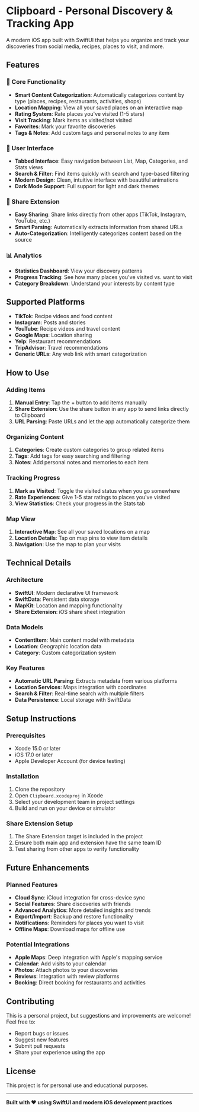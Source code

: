 # Clipboard - Personal Discovery & Tracking App

A modern iOS app built with SwiftUI that helps you organize and track your discoveries from social media, recipes, places to visit, and more.

## Features

### 🎯 Core Functionality
- **Smart Content Categorization**: Automatically categorizes content by type (places, recipes, restaurants, activities, shops)
- **Location Mapping**: View all your saved places on an interactive map
- **Rating System**: Rate places you've visited (1-5 stars)
- **Visit Tracking**: Mark items as visited/not visited
- **Favorites**: Mark your favorite discoveries
- **Tags & Notes**: Add custom tags and personal notes to any item

### 📱 User Interface
- **Tabbed Interface**: Easy navigation between List, Map, Categories, and Stats views
- **Search & Filter**: Find items quickly with search and type-based filtering
- **Modern Design**: Clean, intuitive interface with beautiful animations
- **Dark Mode Support**: Full support for light and dark themes

### 🔗 Share Extension
- **Easy Sharing**: Share links directly from other apps (TikTok, Instagram, YouTube, etc.)
- **Smart Parsing**: Automatically extracts information from shared URLs
- **Auto-Categorization**: Intelligently categorizes content based on the source

### 📊 Analytics
- **Statistics Dashboard**: View your discovery patterns
- **Progress Tracking**: See how many places you've visited vs. want to visit
- **Category Breakdown**: Understand your interests by content type

## Supported Platforms

- **TikTok**: Recipe videos and food content
- **Instagram**: Posts and stories
- **YouTube**: Recipe videos and travel content
- **Google Maps**: Location sharing
- **Yelp**: Restaurant recommendations
- **TripAdvisor**: Travel recommendations
- **Generic URLs**: Any web link with smart categorization

## How to Use

### Adding Items
1. **Manual Entry**: Tap the + button to add items manually
2. **Share Extension**: Use the share button in any app to send links directly to Clipboard
3. **URL Parsing**: Paste URLs and let the app automatically categorize them

### Organizing Content
1. **Categories**: Create custom categories to group related items
2. **Tags**: Add tags for easy searching and filtering
3. **Notes**: Add personal notes and memories to each item

### Tracking Progress
1. **Mark as Visited**: Toggle the visited status when you go somewhere
2. **Rate Experiences**: Give 1-5 star ratings to places you've visited
3. **View Statistics**: Check your progress in the Stats tab

### Map View
1. **Interactive Map**: See all your saved locations on a map
2. **Location Details**: Tap on map pins to view item details
3. **Navigation**: Use the map to plan your visits

## Technical Details

### Architecture
- **SwiftUI**: Modern declarative UI framework
- **SwiftData**: Persistent data storage
- **MapKit**: Location and mapping functionality
- **Share Extension**: iOS share sheet integration

### Data Models
- **ContentItem**: Main content model with metadata
- **Location**: Geographic location data
- **Category**: Custom categorization system

### Key Features
- **Automatic URL Parsing**: Extracts metadata from various platforms
- **Location Services**: Maps integration with coordinates
- **Search & Filter**: Real-time search with multiple filters
- **Data Persistence**: Local storage with SwiftData

## Setup Instructions

### Prerequisites
- Xcode 15.0 or later
- iOS 17.0 or later
- Apple Developer Account (for device testing)

### Installation
1. Clone the repository
2. Open `Clipboard.xcodeproj` in Xcode
3. Select your development team in project settings
4. Build and run on your device or simulator

### Share Extension Setup
1. The Share Extension target is included in the project
2. Ensure both main app and extension have the same team ID
3. Test sharing from other apps to verify functionality

## Future Enhancements

### Planned Features
- **Cloud Sync**: iCloud integration for cross-device sync
- **Social Features**: Share discoveries with friends
- **Advanced Analytics**: More detailed insights and trends
- **Export/Import**: Backup and restore functionality
- **Notifications**: Reminders for places you want to visit
- **Offline Maps**: Download maps for offline use

### Potential Integrations
- **Apple Maps**: Deep integration with Apple's mapping service
- **Calendar**: Add visits to your calendar
- **Photos**: Attach photos to your discoveries
- **Reviews**: Integration with review platforms
- **Booking**: Direct booking for restaurants and activities

## Contributing

This is a personal project, but suggestions and improvements are welcome! Feel free to:
- Report bugs or issues
- Suggest new features
- Submit pull requests
- Share your experience using the app

## License

This project is for personal use and educational purposes.

---

**Built with ❤️ using SwiftUI and modern iOS development practices** 